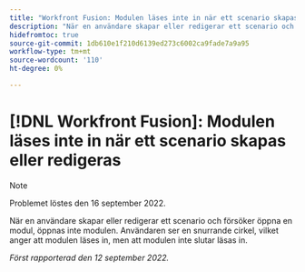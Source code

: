 ```yaml
---
title: "Workfront Fusion: Modulen läses inte in när ett scenario skapas eller redigeras"
description: "När en användare skapar eller redigerar ett scenario och försöker öppna en modul, öppnas inte modulen. Användaren ser en snurrande cirkel, vilket anger att modulen läses in, men att modulen inte är helt inläst."
hidefromtoc: true
source-git-commit: 1db610e1f210d6139ed273c6002ca9fade7a9a95
workflow-type: tm+mt
source-wordcount: '110'
ht-degree: 0%

---
```



# [!DNL Workfront Fusion]: Modulen läses inte in när ett scenario skapas eller redigeras

>[!NOTE]
>
>Problemet löstes den 16 september 2022.

När en användare skapar eller redigerar ett scenario och försöker öppna en modul, öppnas inte modulen. Användaren ser en snurrande cirkel, vilket anger att modulen läses in, men att modulen inte slutar läsas in.

_Först rapporterad den 12 september 2022._

